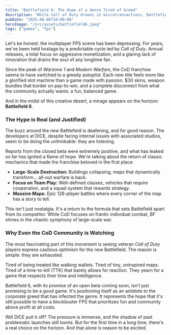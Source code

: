 ```yaml
---
title: "Battlefield 6: The Hope of a Genre Tired of Greed"
description: "While Call of Duty drowns in microtransactions, Battlefield 6 beckons to fans with the promise of a return to its roots. Could this be the FPS that finally saves us?"
pubDate: "2025-08-06T10:00:00"
heroImage: "/src/assets/battlefield6.jpeg"
tags: ["games", "fps"]
---
```


Let's be honest: the multiplayer FPS scene has been depressing. For years, we've been held hostage by a predictable cycle led by *Call of Duty*. Annual releases, a total focus on aggressive monetization, and a glaring lack of innovation that drains the soul of any longtime fan.

Since the peak of *Warzone 1* and *Modern Warfare*, the CoD franchise seems to have switched to a greedy autopilot. Each new title feels more like a glorified slot machine than a game made with passion. $30 skins, weapon bundles that border on pay-to-win, and a complete disconnect from what the community actually wants: a fun, balanced game.

And in the midst of this creative desert, a mirage appears on the horizon: **Battlefield 6**.

### The Hype is Real (and Justified)

The buzz around the new Battlefield is deafening, and for good reason. The developers at DICE, despite facing internal issues with associated studios, seem to be doing the unthinkable: they are listening.

Reports from the closed beta were extremely positive, and what has leaked so far has ignited a flame of hope. We're talking about the return of classic mechanics that made the franchise beloved in the first place:

-   **Large-Scale Destruction:** Buildings collapsing, maps that dynamically transform... all-out warfare is back.
-   **Focus on Team Play:** Well-defined classes, vehicles that require cooperation, and a squad system that rewards strategy.
-   **Massive Maps:** Epic 128-player battles where every corner of the map has a story to tell.

This isn't just nostalgia. It's a return to the formula that sets Battlefield apart from its competitor. While CoD focuses on frantic individual combat, BF shines in the chaotic symphony of large-scale war.

### Why Even the CoD Community is Watching

The most fascinating part of this movement is seeing veteran *Call of Duty* players express cautious optimism for the new Battlefield. The reason is simple: they are exhausted.

Tired of being treated like walking wallets. Tired of tiny, uninspired maps. Tired of a time-to-kill (TTK) that barely allows for reaction. They yearn for a game that respects their time and intelligence.

Battlefield 6, with its promise of an open beta coming soon, isn't just promising to be a good game. It's positioning itself as an antidote to the corporate greed that has infected the genre. It represents the hope that it's still possible to have a blockbuster FPS that prioritizes fun and community above profit at all costs.

Will DICE pull it off? The pressure is immense, and the shadow of past problematic launches still looms. But for the first time in a long time, there's a real choice on the horizon. And that alone is reason to be excited.
